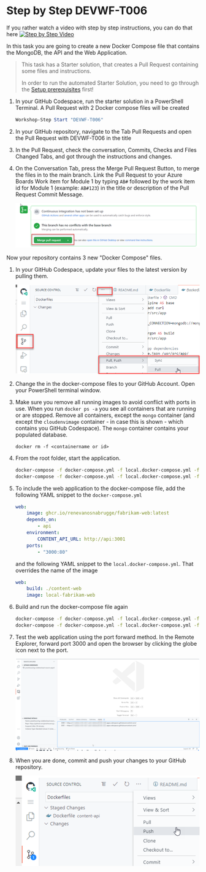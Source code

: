 # Step by Step DEVWF-T006

If you rather watch a video with step by step instructions, you can do that here
[![Step by Step Video](https://img.youtube.com/vi/ADth4SspHxE/0.jpg)](https://www.youtube.com/watch?v=ADth4SspHxE)

In this task you are going to create a new Docker Compose file that contains the MongoDB, the API and the Web Application.

>This task has a Starter solution, that creates a Pull Request containing some files and instructions. 
>
> In order to run the automated Starter Solution, you need to go through the [Setup prerequisites](/Challenges/Prerequisites/Readme.md) first!

1. In your GitHub Codespace, run the starter solution in a PowerShell Terminal. A Pull Request with 2 Docker compose files will be created

    ```powershell
    Workshop-Step Start "DEVWF-T006"
    ```

1. In your GitHub repository, navigate to the Tab Pull Requests and open the Pull Request with DEVWF-T006 in the title

1. In the Pull Request, check the conversation, Commits, Checks and Files Changed Tabs, and got through the instructions and changes.

1. On the Conversation Tab, press the Merge Pull Request Button, to merge the files in to the main branch. Link the Pull Request to your Azure Boards Work item for Module 1 by typing `AB#` followed by the work item id for Module 1 (example: `AB#123`) in the title or description of the Pull Request Commit Message. 

    ![Shows the button for merging a Pull Request in GitHub](/Assets/mergePullRequest.png)

Now your repository contains 3 new "Docker Compose" files.

1. In your GitHub Codespace, update your files to the latest version by pulling them.

    ![](/Assets/2020-10-05-12-10-11.png)

1. Change the <yourgithubaccount> in the docker-compose files to your GitHub Account. Open your PowerShell terminal window. 

1. Make sure you remove all running images to avoid conflict with ports in use. When you run `docker ps -a` you see all containers that are running or are stopped. Remove all containers, except the `mongo` container (and except the `cloudenvimage` container - in case this is shown - which contains you GitHub Codespace). The `mongo` container contains your populated database.

      ```
      docker rm -f <containername or id>
      ```
1. From the root folder, start the application.

    ```bash
    docker-compose -f docker-compose.yml -f local.docker-compose.yml -f docker-compose.init.yml build
    docker-compose -f docker-compose.yml -f local.docker-compose.yml -f docker-compose.init.yml up
    ```

1. To include the web application to the docker-compose file, add the following YAML snippet to the `docker-compose.yml`

    ```YAML
    web:
        image: ghcr.io/renevanosnabrugge/fabrikam-web:latest
        depends_on:
            - api
        environment:
            CONTENT_API_URL: http://api:3001
        ports:
            - "3000:80"       
    ```

   and the following YAML snippet to the `local.docker-compose.yml`. That overrides the name of the image

    ```YAML
    web:
        build: ./content-web
        image: local-fabrikam-web
    ```

1. Build and run the docker-compose file again 

    ```bash
    docker-compose -f docker-compose.yml -f local.docker-compose.yml -f docker-compose.init.yml build
    docker-compose -f docker-compose.yml -f local.docker-compose.yml -f docker-compose.init.yml up
    ```

1. Test the web application using the port forward method. In the Remote Explorer, forward port 3000 and open the browser by clicking the globe icon next to the port. 

    ![](/Assets/OpenBrowser.png)

1. When you are done, commit and push your changes to your GitHub repository.

    ![](/Assets/commitandpush.png)


